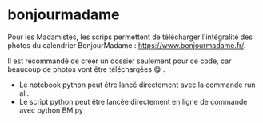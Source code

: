 # bonjourmadame
Pour les Madamistes,
les scrips permettent de télécharger l'intégralité des photos du calendrier BonjourMadame : https://www.bonjourmadame.fr/.

Il est recommandé de créer un dossier seulement pour ce code, car beaucoup de photos vont être téléchargées :yum: .

* Le notebook python peut être lancé directement avec la commande run all.
* Le script python peut être lancée directement en ligne de commande avec python BM.py
